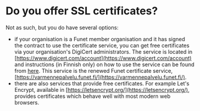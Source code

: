#  Do you offer SSL certificates?

Not as such, but you do have several options:

* if your organisation is a Funet member organisation and it has signed the contract to use the certificate service, you can get free certificates via your organisation's DigiCert administrators. The service is located in [https://www.digicert.com/account](https://www.digicert.com/account) and instructions (in Finnish only) on how to use the service can be found from [here](https://wiki.eduuni.fi/x/FIFpAQ). This service is the renewed Funet certificate service, [https://varmennepalvelu.funet.fi/](https://varmennepalvelu.funet.fi/).
* there are also services that provide free certificates. For example Let's Encrypt, available in [https://letsencrypt.org/](https://letsencrypt.org/), provides certificates which behave well with most modern web browsers.

